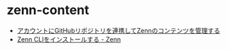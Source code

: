 # zenn-content

- [アカウントにGitHubリポジトリを連携してZennのコンテンツを管理する](https://zenn.dev/zenn/articles/connect-to-github)
- [Zenn CLIをインストールする - Zenn](https://zenn.dev/zenn/articles/install-zenn-cli)

